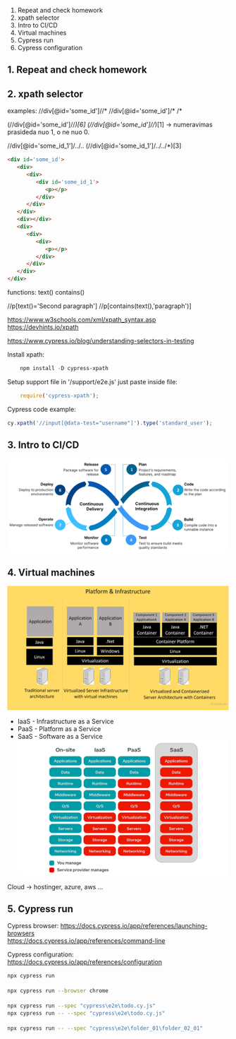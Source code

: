1. Repeat and check homework
2. xpath selector
3. Intro to CI/CD
4. Virtual machines
5. Cypress run
6. Cypress configuration

## 1. Repeat and check homework


## 2. xpath selector
examples:
//div[@id='some_id']//*
//div[@id='some_id']/*
/*

(//div[@id='some_id']//*)[6]
(//div[@id='some_id']//*)[1] -> numeravimas prasideda nuo 1, o ne nuo 0.


//div[@id='some_id_1']/../..
(//div[@id='some_id_1']/../../*)[3]

```html
<div id='some_id'>
   <div>
      <div>
         <div id='some_id_1'>
            <p></p>
         </div>
      </div>
   </div>
   <div></div>
   <div>
      <div>
         <div>
            <p></p>
         </div>
      </div>
   </div>
</div>
```
functions:
text()
contains()

//p[text()='Second paragraph']
//p[contains(text(),'paragraph')]

https://www.w3schools.com/xml/xpath_syntax.asp  
https://devhints.io/xpath

https://www.cypress.io/blog/understanding-selectors-in-testing

Install xpath: 
```powershell
    npm install -D cypress-xpath
```

Setup support file in '/support/e2e.js' just paste inside file:
```js
    require('cypress-xpath');
```

Cypress code example:
```js
cy.xpath('//input[@data-test="username"]').type('standard_user');
```

## 3. Intro to CI/CD
![](/pictures/cicd.png)  


## 4. Virtual machines
![](/pictures/virtualisation.png)


* IaaS - Infrastructure as a Service  
* PaaS - Platform as a Service  
* SaaS - Software as a Service 
![](/pictures/saas.png)  

Cloud -> hostinger, azure, aws ...

## 5. Cypress run
Cypress browser: 
https://docs.cypress.io/app/references/launching-browsers  
https://docs.cypress.io/app/references/command-line  

Cypress configuration:  
https://docs.cypress.io/app/references/configuration


```bash
npx cypress run

npx cypress run --browser chrome

npx cypress run --spec "cypress\e2e\todo.cy.js"
npx cypress run -- --spec "cypress\e2e\todo.cy.js"

npx cypress run -- --spec "cypress\e2e\folder_01\folder_02_01"
```

